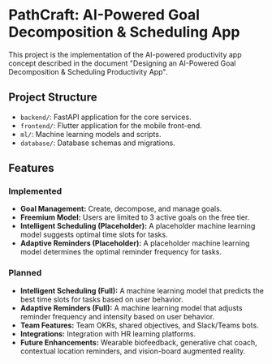# PathCraft: AI-Powered Goal Decomposition & Scheduling App

This project is the implementation of the AI-powered productivity app concept described in the document "Designing an AI-Powered Goal Decomposition & Scheduling Productivity App".

## Project Structure

- `backend/`: FastAPI application for the core services.
- `frontend/`: Flutter application for the mobile front-end.
- `ml/`: Machine learning models and scripts.
- `database/`: Database schemas and migrations.

## Features

### Implemented

*   **Goal Management:** Create, decompose, and manage goals.
*   **Freemium Model:** Users are limited to 3 active goals on the free tier.
*   **Intelligent Scheduling (Placeholder):** A placeholder machine learning model suggests optimal time slots for tasks.
*   **Adaptive Reminders (Placeholder):** A placeholder machine learning model determines the optimal reminder frequency for tasks.

### Planned

*   **Intelligent Scheduling (Full):** A machine learning model that predicts the best time slots for tasks based on user behavior.
*   **Adaptive Reminders (Full):** A machine learning model that adjusts reminder frequency and intensity based on user behavior.
*   **Team Features:** Team OKRs, shared objectives, and Slack/Teams bots.
*   **Integrations:** Integration with HR learning platforms.
*   **Future Enhancements:** Wearable biofeedback, generative chat coach, contextual location reminders, and vision-board augmented reality.
